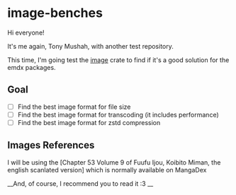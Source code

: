 # image-benches

Hi everyone!

It's me again, Tony Mushah, with another test repository.

This time, I'm going test the [image][image-crate] crate to find if it's a good solution for the emdx packages.

## Goal

- [ ] Find the best image format for file size
- [ ] Find the best image format for transcoding (it includes performance)
- [ ] Find the best image format for zstd compression

## Images References

I will be using the [Chapter 53 Volume 9 of Fuufu Ijou, Koibito Miman, the english scanlated version] which is normally available on MangaDex

__And, of course, I recommend you to read it :3 __

[image-crate]: https://docs.rs/images
[chapter]: https://mangadex.org/chapter/0a197954-2b7a-4e22-bf53-f3c4939f5199
